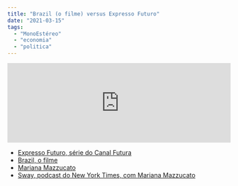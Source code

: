 ```yaml
---
title: "Brazil (o filme) versus Expresso Futuro"
date: "2021-03-15"
tags: 
  - "MonoEstéreo"
  - "economia"
  - "politica"
---
```


<iframe style="width: 100%; height: 180px;" src="https://anchor.fm/monoestereo/embed/episodes/Brazil-o-filme-versus-Expresso-Futuro-esld43" width="100%" height="180px" frameborder="0" scrolling="no"></iframe>

- [Expresso Futuro, série do Canal Futura](https://www.youtube.com/results?search_query=Expresso+Futuro+china)
- [Brazil, o filme](https://www.imdb.com/title/tt0088846/)
- [Mariana Mazzucato](https://marianamazzucato.com/)
- [Sway, podcast do New York Times, com Mariana Mazzucato](https://podcasts.apple.com/us/podcast/stop-whining-about-big-government/id1528594034?i=1000513035898)

